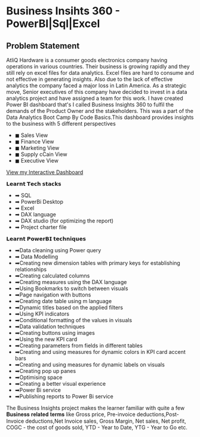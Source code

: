 # Business Insihts 360 - PowerBI|Sql|Excel


## Problem Statement
AtliQ Hardware is a consumer goods electronics company having operations in various countries. Their business is growing rapidly and they still rely on excel files for data analytics. Excel files are hard to consume and not effective in generating insights. Also due to the lack of effective analytics the company faced a major loss in Latin America.
As a strategic move, Senior executives of this company have decided to invest in a data analytics project and have assigned a team for this work.
I have created Power BI dashboard that's I called Business Insights 360 to fulfil the demands of the Product Owner and the stakeholders. This was a part of the Data Analytics Boot Camp By Code Basics.This dashboard provides insights to the business with 5 different perspectives
- ◼ Sales View
- ◼ Finance View
- ◼ Marketing View
- ◼ Supply cCain View
- ◼ Executive View

[View my Interactive Dashboard](https://lnkd.in/dGf6J-v2)

𝗟𝗲𝗮𝗿𝗻𝘁 𝗧𝗲𝗰𝗵 𝘀𝘁𝗮𝗰𝗸𝘀
- ➡ SQL
- ➡ PowerBi Desktop
- ➡ Excel
- ➡ DAX language
- ➡ DAX studio (for optimizing the report)
- ➡ Project charter file
 
 𝗟𝗲𝗮𝗿𝗻𝘁 𝗣𝗼𝘄𝗲𝗿𝗕𝗜 𝘁𝗲𝗰𝗵𝗻𝗶𝗾𝘂𝗲𝘀
- ➡Data cleaning using Power query
- ➡ Data Modelling
- ➡Creating new dimension tables with primary keys for establishing relationships
- ➡Creating calculated columns
- ➡Creating measures using the DAX language
- ➡Using Bookmarks to switch between visuals
- ➡Page navigation with buttons
- ➡Creating date table using m language
- ➡Dynamic titles based on the applied filters
- ➡Using KPI indicators
- ➡Conditional formatting of the values in visuals
- ➡Data validation techniques
- ➡Creating buttons using images
- ➡Using the new KPI card
- ➡Creating parameters from fields in different tables
- ➡Creating and using measures for dynamic colors in KPI card accent bars
- ➡Creating and using measures for dynamic labels on visuals
- ➡Creating pop up panes
- ➡Optimising space
- ➡Creating a better visual experience
- ➡Power Bi service
- ➡Publishing reports to Power Bi service
 
The Business Insights project makes the learner familiar with quite a few 𝐁𝐮𝐬𝐢𝐧𝐞𝐬𝐬 𝐫𝐞𝐥𝐚𝐭𝐞𝐝 𝐭𝐞𝐫𝐦𝐬 like Gross price, Pre-invoice deductions,Post-Invoice deductions,Net Invoice sales, Gross Margin, Net sales, Net profit, COGC - the cost of goods sold, YTD - Year to Date, YTG - Year to Go etc.


